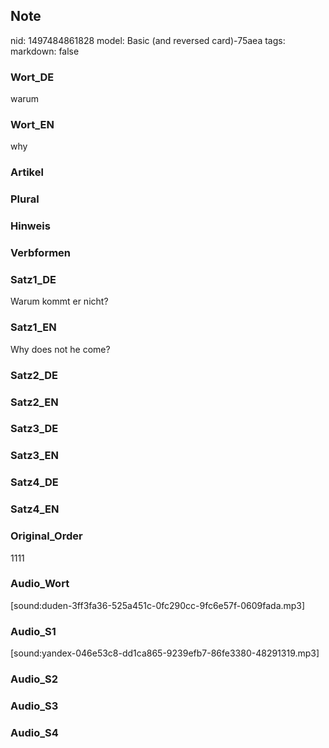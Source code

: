 ## Note
nid: 1497484861828
model: Basic (and reversed card)-75aea
tags: 
markdown: false

### Wort_DE
warum

### Wort_EN
why

### Artikel


### Plural


### Hinweis


### Verbformen


### Satz1_DE
Warum kommt er nicht?

### Satz1_EN
Why does not he come?

### Satz2_DE


### Satz2_EN


### Satz3_DE


### Satz3_EN


### Satz4_DE


### Satz4_EN


### Original_Order
1111

### Audio_Wort
[sound:duden-3ff3fa36-525a451c-0fc290cc-9fc6e57f-0609fada.mp3]

### Audio_S1
[sound:yandex-046e53c8-dd1ca865-9239efb7-86fe3380-48291319.mp3]

### Audio_S2


### Audio_S3


### Audio_S4

